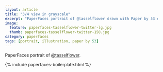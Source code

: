 ```yaml
---
layout: article
title: "3/4 view in grayscale"
excerpt: "PaperFaces portrait of @tasselflower drawn with Paper by 53 on an iPad."
image: 
  feature: paperfaces-tasselflower-twitter-lg.jpg
  thumb: paperfaces-tasselflower-twitter-150.jpg
category: paperfaces
tags: [portrait, illustration, paper by 53]
---
```


PaperFaces portrait of [@tasselflower](http://twitter.com/tasselflower).

{% include paperfaces-boilerplate.html %}